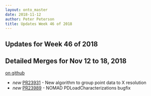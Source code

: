 ```yaml
---
layout: onto_master
date: 2018-11-12
author: Peter Peterson
title: Updates Week 46 of 2018
---
```

Updates for Week 46 of 2018
---------------------------

Detailed Merges for Nov 12 to 18, 2018
--------------------------------------
[on github](https://github.com/mantidproject/mantid/pulls?q=is%3Apr+merged%3A2018-11-13..2018-11-18)

* *new* [PR23931](https://github.com/mantidproject/mantid/pull/23931) - New algorithm to group point data to X resolution
* *new* [PR23989](https://github.com/mantidproject/mantid/pull/23989) - NOMAD PDLoadCharacterizations bugfix
